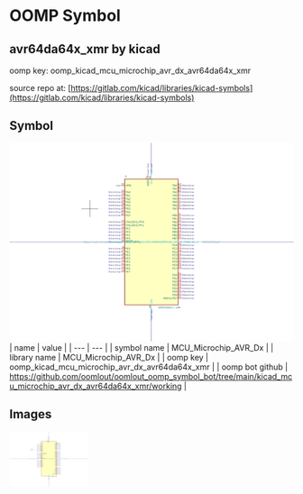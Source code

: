 # OOMP Symbol  
## avr64da64x_xmr  by kicad  
  
oomp key: oomp_kicad_mcu_microchip_avr_dx_avr64da64x_xmr  
  
source repo at: [https://gitlab.com/kicad/libraries/kicad-symbols](https://gitlab.com/kicad/libraries/kicad-symbols)  
## Symbol  
  
[![working.png](working_600.png)](working.png)  
| name | value | 
| --- | --- | 
| symbol name | MCU_Microchip_AVR_Dx | 
| library name | MCU_Microchip_AVR_Dx | 
| oomp key | oomp_kicad_mcu_microchip_avr_dx_avr64da64x_xmr | 
| oomp bot github | https://github.com/oomlout/oomlout_oomp_symbol_bot/tree/main/kicad_mcu_microchip_avr_dx_avr64da64x_xmr/working | 
## Images  
  
[![working.png](working_140.png)](working.png)  
